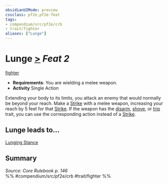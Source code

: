 ```yaml
---
obsidianUIMode: preview
cssclass: pf2e,pf2e-feat
tags:
- compendium/src/pf2e/crb
- trait/fighter
aliases: ["Lunge"]
---
```

# Lunge  [>](rules/core-rulebook/chapter-9-playing-the-game.md#Actions "Single Action") *Feat 2*  
[fighter](rules/traits/fighter.md "Fighter Class Trait")  

- **Requirements**: You are wielding a melee weapon.
- **Activity** Single Action

Extending your body to its limits, you attack an enemy that would normally be beyond your reach. Make a [Strike](rules/actions/strike.md) with a melee weapon, increasing your reach by 5 feet for that [Strike](rules/actions/strike.md). If the weapon has the [disarm](rules/traits/disarm.md "Disarm Weapon Trait"), [shove](rules/traits/shove.md "Shove Weapon Trait"), or [trip](rules/traits/trip.md "Trip Weapon Trait") trait, you can use the corresponding action instead of a [Strike](rules/actions/strike.md).

## Lunge leads to...

[Lunging Stance](compendium/feats/lunging-stance.md)

## Summary

*Source: Core Rulebook p. 146*  
%% #compendium/src/pf2e/crb #trait/fighter %%